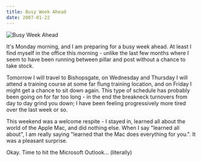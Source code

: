 ```yaml
---
title: Busy Week Ahead
date: 2007-01-22
---
```


![Busy Week Ahead](https://source.unsplash.com/_nRpqIBM40Q/1600x900)

It's Monday morning, and I am preparing for a busy week ahead. At least I find myself in the office this morning - unlike the last few months where I seem to have been running between pillar and post without a chance to take stock.

Tomorrow I will travel to Bishopsgate, on Wednesday and Thursday I will attend a training course at some far flung training location, and on Friday I might get a chance to sit down again. This type of schedule has probably been going on for far too long - in the end the breakneck turnovers from day to day grind you down; I have been feeling progressively more tired over the last week or so.

This weekend was a welcome respite - I stayed in, learned all about the world of the Apple Mac, and did nothing else. When I say "learned all about", I am really saying "learned that the Mac does everything for you.". It was a pleasant surprise.

Okay. Time to hit the Microsoft Outlook... (literally)